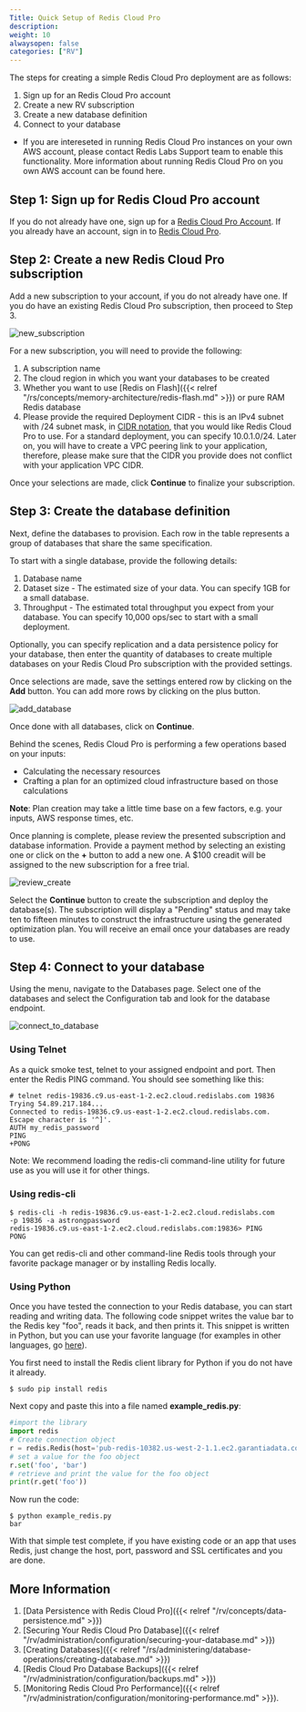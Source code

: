 ```yaml
---
Title: Quick Setup of Redis Cloud Pro
description: 
weight: 10
alwaysopen: false
categories: ["RV"]
---
```

The steps for creating a simple Redis Cloud Pro deployment are
as follows:

1. Sign up for an Redis Cloud Pro account
1. Create a new RV subscription
1. Create a new database definition
1. Connect to your database
* If you are intereseted in running Redis Cloud Pro instances on your own AWS account, please contact Redis Labs Support team to enable this functionality. More information about running Redis Cloud Pro on you own AWS account can be found here.

## Step 1: Sign up for Redis Cloud Pro account

If you do not already have one, sign up for a [Redis Cloud Pro Account](https://app.redislabs.com/#/sign-up/vpc).
If you already have an account, sign in to [Redis Cloud Pro](https://app.redislabs.com/#/login?).


## Step 2: Create a new Redis Cloud Pro subscription

Add a new subscription to your account, if you do not already have one.
If you do have an existing Redis Cloud Pro subscription, then proceed to Step 3.

![new_subscription](/images/rv/new_subscription.png?width=800&height=406)

For a new subscription, you will need to provide the following:

1. A subscription name
1. The cloud region in which you want your databases to be created
1. Whether you want to use [Redis on
    Flash]({{< relref "/rs/concepts/memory-architecture/redis-flash.md" >}})
    or pure RAM Redis database
1. Please provide the required Deployment CIDR - this is an IPv4
    subnet with /24 subnet mask, in [CIDR
    notation](https://en.wikipedia.org/wiki/Classless_Inter-Domain_Routing#CIDR_notation),
    that you would like Redis Cloud Pro to use. For a standard deployment, you can
    specify 10.0.1.0/24. Later on, you will have to create a VPC peering
    link to your application, therefore, please make sure that the CIDR
    you provide does not conflict with your application VPC CIDR.

Once your selections are made, click **Continue** to finalize your
subscription. 

## Step 3: Create the database definition

Next, define the databases to provision. Each row in the table
represents a group of databases that share the same specification.

To start with a single database, provide the following details:

1. Database name
1. Dataset size - The estimated size of your data. You can specify 1GB
    for a small database.
1. Throughput - The estimated total throughput you expect from your
    database. You can specify 10,000 ops/sec to start with a small
    deployment.

Optionally, you can specify replication and a data persistence policy
for your database, then enter the quantity of databases to create
multiple databases on your Redis Cloud Pro subscription with the provided settings.

Once selections are made, save the settings entered row by clicking on
the **Add** button. You can add more rows by clicking on the plus
button.

![add_database](/images/rv/add_database.png?width=800&height=444)

Once done with all databases, click on **Continue**.

Behind the scenes, Redis Cloud Pro is performing a few operations based on your
inputs:

- Calculating the necessary resources
- Crafting a plan for an optimized cloud infrastructure based on those
    calculations

**Note**: Plan creation may take a little time base on a few factors,
e.g. your inputs, AWS response times, etc.

Once planning is complete, please review the presented subscription and
database information. 
Provide a payment method by selecting an existing one or click on the **+** button to add
a new one.
A $100 creadit will be assigned to the new subscription for a free trial.

![review_create](/images/rv/review_create.png?width=800&height=594)

Select the **Continue** button to create the subscription and deploy the
database(s). The subscription will display a "Pending" status and may
take ten to fifteen minutes to construct the infrastructure using the
generated optimization plan. You will receive an email once your
databases are ready to use.

## Step 4: Connect to your database

Using the menu, navigate to the Databases page. Select one of the
databases and select the Configuration tab and look for the database
endpoint.

![connect_to_database](/images/rv/connect_to_database.png?width=800&height=599)

### Using Telnet

As a quick smoke test, telnet to your assigned endpoint and port. Then
enter the Redis PING command. You should see something like this:

```src
# telnet redis-19836.c9.us-east-1-2.ec2.cloud.redislabs.com 19836
Trying 54.89.217.184...
Connected to redis-19836.c9.us-east-1-2.ec2.cloud.redislabs.com.
Escape character is '^]'.
AUTH my_redis_password
PING
+PONG
```

Note: We recommend loading the redis-cli command-line utility for future
use as you will use it for other things.

### Using redis-cli

```src
$ redis-cli -h redis-19836.c9.us-east-1-2.ec2.cloud.redislabs.com 
-p 19836 -a astrongpassword
redis-19836.c9.us-east-1-2.ec2.cloud.redislabs.com:19836> PING
PONG
```

You can get redis-cli and other command-line Redis tools through your
favorite package manager or by installing Redis locally.

### Using Python

Once you have tested the connection to your Redis database, you can
start reading and writing data. The following code snippet writes the
value bar to the Redis key "foo", reads it back, and then prints it.
This snippet is written in Python, but you can use your favorite
language (for examples in other languages, go
[here](https://redislabs.com/resources/how-to-redis-enterprise/)).

You first need to install the Redis client library for Python if you do
not have it already.

```src
$ sudo pip install redis
```

Next copy and paste this into a file named
**example_redis.py**:

```python
#import the library
import redis 
# Create connection object
r = redis.Redis(host='pub-redis-10382.us-west-2-1.1.ec2.garantiadata.com', port=10382)
# set a value for the foo object
r.set('foo', 'bar')
# retrieve and print the value for the foo object
print(r.get('foo'))
```

Now run the code:

```src
$ python example_redis.py
bar
```

With that simple test complete, if you have existing code or an app that
uses Redis, just change the host, port, password and SSL certificates
and you are done.

## More Information

1. [Data Persistence with Redis Cloud Pro]({{< relref "/rv/concepts/data-persistence.md" >}})
1. [Securing Your Redis Cloud Pro
    Database]({{< relref "/rv/administration/configuration/securing-your-database.md" >}})
1. [Creating
    Databases]({{< relref "/rs/administering/database-operations/creating-database.md" >}})
1. [Redis Cloud Pro Database
    Backups]({{< relref "/rv/administration/configuration/backups.md" >}})
1. [Monitoring Redis Cloud Pro
    Performance]({{< relref "/rv/administration/configuration/monitoring-performance.md" >}}).
